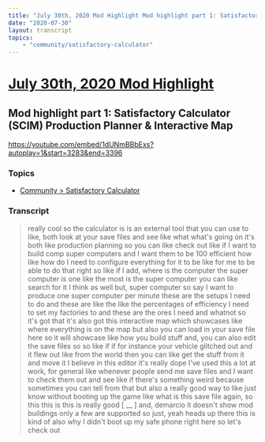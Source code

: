 ```yaml
---
title: "July 30th, 2020 Mod Highlight Mod highlight part 1: Satisfactory Calculator (SCIM) Production Planner & Interactive Map"
date: "2020-07-30"
layout: transcript
topics:
    - "community/satisfactory-calculator"
---
```

# [July 30th, 2020 Mod Highlight](../2020-07-30.md)
## Mod highlight part 1: Satisfactory Calculator (SCIM) Production Planner & Interactive Map
https://youtube.com/embed/1dUNmBBbExs?autoplay=1&start=3283&end=3396

### Topics
* [Community > Satisfactory Calculator](../topics/community/satisfactory-calculator.md)

### Transcript

> really cool so the calculator is is an external tool that you can use to like, both look at your save files and see like what what's going on it's both like production planning so you can like check out like if I want to build comp super computers and I want them to be 100 efficient how like how do I need to configure everything for it to be like for me to be able to do that right so like if I add, where is the computer the super computer is one like the most is the super computer you can like search for it I think as well but, super computer so say I want to produce one super computer per minute these are the setups I need to do and these are like the like the percentages of efficiency I need to set my factories to and these are the ores I need and whatnot so it's got that it's also got this interactive map which showcases like where everything is on the map but also you can load in your save file here so it will showcase like how you build stuff and, you can also edit the save files so so like if if for instance your vehicle glitched out and it flew out like from the world then you can like get the stuff from it and move it I believe in this editor it's really dope I've used this a lot at work, for general like whenever people send me save files and I want to check them out and see like if there's something weird because sometimes you can tell from that but also a really good way to like just know without booting up the game like what is this save file again, so this this is this is really good [ __ ] and, demarcio it doesn't show mod buildings only a few are supported so just, yeah heads up there this is kind of also why I didn't boot up my safe phone right here so let's check out
